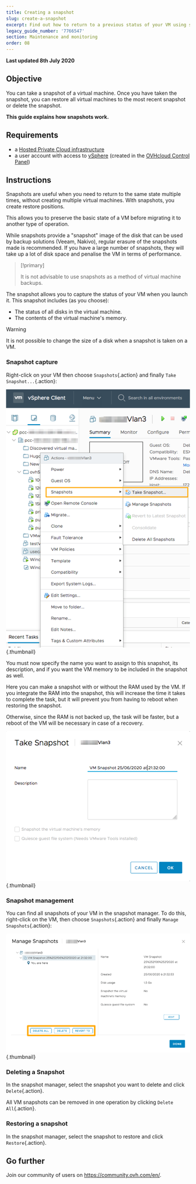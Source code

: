 ```yaml
---
title: Creating a snapshot
slug: create-a-snapshot
excerpt: Find out how to return to a previous status of your VM using snapshots
legacy_guide_number: '7766547'
section: Maintenance and monitoring
order: 08
---
```


**Last updated 8th July 2020**

## Objective

You can take a snapshot of a virtual machine. Once you have taken the snapshot, you can restore all virtual machines to the most recent snapshot or delete the snapshot.

**This guide explains how snapshots work.**

## Requirements

- a [Hosted Private Cloud infrastructure](https://www.ovhcloud.com/en-gb/enterprise/products/hosted-private-cloud/)
- a user account with access to [vSphere](../login-vsphere-interface/) (created in the [OVHcloud Control Panel](https://www.ovh.com/auth/?action=gotomanager))

## Instructions

Snapshots are useful when you need to return to the same state multiple times, without creating multiple virtual machines. With snapshots, you create restore positions.

This allows you to preserve the basic state of a VM before migrating it to another type of operation.

While snapshots provide a "snapshot" image of the disk that can be used by backup solutions (Veeam, Nakivo), regular erasure of the snapshots made is recommended. If you have a large number of snapshots, they will take up a lot of disk space and penalise the VM in terms of performance.

> [!primary]
> 
> It is not advisable to use snapshots as a method of virtual machine backups.
> 

The snapshot allows you to capture the status of your VM when you launch it. This snapshot includes (as you choose):

- The status of all disks in the virtual machine.
- The contents of the virtual machine's memory.

> [!warning]
> 
> It is not possible to change the size of a disk when a snapshot is taken on a VM.
> 

### Snapshot capture

Right-click on your VM then choose `Snapshots`{.action} and finally `Take Snapshot...`{.action}:

![Take snapshot](images/snapshot01.png){.thumbnail}

You must now specify the name you want to assign to this snapshot, its description, and if you want the VM memory to be included in the snapshot as well.

Here you can make a snapshot with or without the RAM used by the VM. If you integrate the RAM into the snapshot, this will increase the time it takes to complete the task, but it will prevent you from having to reboot when restoring the snapshot.

Otherwise, since the RAM is not backed up, the task will be faster, but a reboot of the VM will be necessary in case of a recovery.

![Configure snapshot](images/snapshot02.png){.thumbnail}

### Snapshot management

You can find all snapshots of your VM in the snapshot manager. To do this, right-click on the VM, then choose `Snapshots`{.action} and finally `Manage Snapshots`{.action}:

![Create snapshots](images/snapshot03.png){.thumbnail}

### Deleting a Snapshot

In the snapshot manager, select the snapshot you want to delete and click `Delete`{.action}.

All VM snapshots can be removed in one operation by clicking `Delete All`{.action}.

### Restoring a snapshot

In the snapshot manager, select the snapshot to restore and click `Restore`{.action}.

## Go further

Join our community of users on <https://community.ovh.com/en/>.
